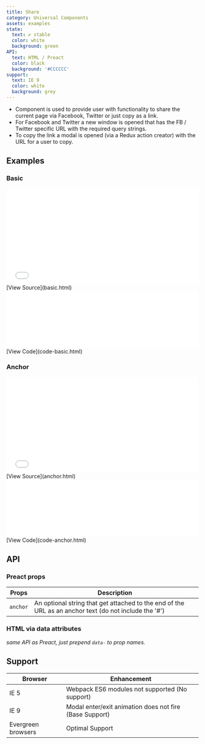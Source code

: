 ```yaml
---
title: Share
category: Universal Components
assets: examples
state:
  text: ✔ stable
  color: white
  background: green
API:
  text: HTML / Preact
  color: black
  background: '#CCCCCC'
support:
  text: IE 9
  color: white
  background: grey
---
```


- Component is used to provide user with functionality to share the current page via Facebook, Twitter or just copy as a link.
- For Facebook and Twitter a new window is opened that has the FB / Twitter specific URL with the required query strings.
- To copy the link a modal is opened (via a Redux action creator) with the URL for a user to copy.

## Examples

### Basic
<iframe width="100%" height="250" src="basic.html" frameborder="0" allowfullscreen></iframe>
[View Source](basic.html)

<iframe width="100%" height="150" src="code-basic.html" frameborder="0" allowfullscreen></iframe>
[View Code](code-basic.html)

### Anchor
<iframe width="100%" height="250" src="anchor.html" frameborder="0" allowfullscreen></iframe>
[View Source](anchor.html)

<iframe width="100%" height="150" src="code-anchor.html" frameborder="0" allowfullscreen></iframe>
[View Code](code-anchor.html)

## API

### Preact props

| Props | Description |
|---|---|
| `anchor` | An optional string that get attached to the end of the URL as an anchor text (do not include the '#') |

### HTML via data attributes
_same API as Preact, just prepend `data-` to prop names._

## Support

| Browser | Enhancement |
|---|---|
| IE 5 | Webpack ES6 modules not supported (No support) |
| IE 9 | Modal enter/exit animation does not fire (Base Support) |
| Evergreen browsers | Optimal Support |